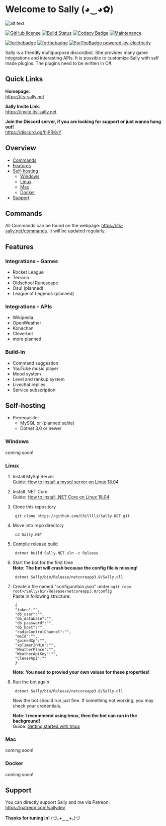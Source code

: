 # Welcome to Sally (◕‿◕✿)

![alt text](https://sallynet.blob.core.windows.net/content/sally_banner.jpg "Sally's mood banner")

[![GitHub license](https://img.shields.io/github/license/Naereen/StrapDown.js.svg)](https://github.com/Naereen/StrapDown.js/blob/master/LICENSE) [![Build Status](https://travis-ci.com/Chilllli/Sally.NET.svg?token=e9oxuon9Djni1ERDenE9&branch=master)](https://travis-ci.com/Chilllli/Sally.NET) [![Codacy Badge](https://api.codacy.com/project/badge/Grade/3dce132ba96d4ba69cb0de2479196363)](https://www.codacy.com?utm_source=github.com&amp;utm_medium=referral&amp;utm_content=Chilllli/Sally.NET&amp;utm_campaign=Badge_Grade) [![Maintenance](https://img.shields.io/badge/Maintained%3F-yes-green.svg)](https://GitHub.com/Naereen/StrapDown.js/graphs/commit-activity)

[![forthebadge](https://forthebadge.com/images/badges/built-with-love.svg)](https://forthebadge.com) [![forthebadge](https://forthebadge.com/images/badges/made-with-c-sharp.svg)](https://forthebadge.com) [![ForTheBadge powered-by-electricity](http://ForTheBadge.com/images/badges/powered-by-electricity.svg)](http://ForTheBadge.com)

Sally is a friendly multipurpose discordbot. She provides many game integrations and interesting APIs. It is possible to customize Sally with self made plugins. The plugins need to be written in C#.

## Quick Links

**Homepage**:  
<https://its-sally.net>

**Sally Invite Link**:  
<https://invite.its-sally.net>

**Join the Discord server, if you are looking for support or just wanna hang out!**  
<https://discord.gg/hjPRKyY>

## Overview

* [Commands](#commands)
* [Features](#features)
* [Self-hosting](#self-hosting)
  * [Windows](#windows)
  * [Linux](#linux)
  * [Mac](#mac)
  * [Docker](#docker)
* [Support](#support)

## Commands

All Commands can be found on the webpage: <https://its-sally.net/commands>.
It will be updated regularly.

## Features

### Integrations - Games

* Rocket League
* Terraria
* Oldschool Runescape
* Osu! (planned)
* League of Legends (planned)

### Integrations - APIs

* Wikipedia
* OpenWeather
* Konachan
* Cleverbot
* more planned

### Build-In

* Command suggestion
* YouTube music player
* Mood system
* Level and rankup system
* Livechat replies
* Service subscription

## Self-hosting

* Prerequisite:
  * MySQL or (planned sqlite)
  * Dotnet 3.0 or newer

### Windows

coming soon!

### Linux

1. Install MySql Server  
Guide: [How to install a mysql server on Linux 18.04](https://www.digitalocean.com/community/tutorials/how-to-install-mysql-on-ubuntu-18-04)

2. Install .NET Core  
Guide: [How to install .NET Core on Linux 18.04](https://docs.microsoft.com/en-us/dotnet/core/install/linux-ubuntu#1804-)

3. Clone this repository

        git clone https://github.com/Chilllli/Sally.NET.git

4. Move into repo directory

        cd Sally.NET

5. Compile release build

        dotnet build Sally.NET.sln -c Release

6. Start the bot for the first time  
**Note: The bot will crash because the config file is missing!**

        dotnet Sally/bin/Release/netcoreapp3.0/Sally.dll

7. Create a file named "configuration.json" under `<git repo root>/Sally/bin/Release/netcoreapp3.0/config`  
Paste in following structure:

        {
        "token":"",
        "db_user":"",
        "db_database":"",
        "db_password":"",
        "db_host":"",
        "radioControlChannel":"",
        "meId":"",
        "gainedXp":"",
        "xpTimerInMin":"",
        "WeatherPlace":"",
        "WeatherApiKey":"",
        "CleverApi":""
        }
   **Note: You need to provied your own values for these properties!**

8. Run the bot again

        dotnet Sally/bin/Release/netcoreapp3.0/Sally.dll

    Now the bot should run just fine. If something not working, you may check your credentials.

   **Note: I recommend using tmux, then the bot can run in the background!**  
   Guide: [Getting started with tmux](https://linuxhandbook.com/tmux/)

### Mac

coming soon!

### Docker

coming soon!

## Support

You can directly support Sally and me via Patreon: <https://patreon.com/sallydev>

**Thanks for tuning in!** (づ｡◕‿‿◕｡)づ
